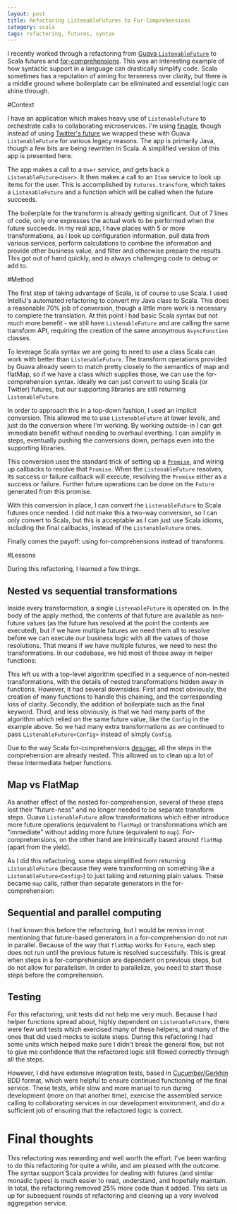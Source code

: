 ```yaml
---
layout: post
title: Refactoring ListenableFutures to For-Comprehensions
category: scala
tags: refactoring, futures, syntax
---
```

I recently worked through a refactoring from [Guava ```ListenableFuture```](https://github.com/google/guava/wiki/ListenableFutureExplained) to Scala futures and [for-comprehensions](http://docs.scala-lang.org/tutorials/tour/sequence-comprehensions.html). This was an interesting example of how syntactic support in a language can drastically simplify code. Scala sometimes has a reputation of aiming for terseness over clarity, but there is a middle ground where boilerplate can be eliminated and essential logic can shine through.

#Context

I have an application which makes heavy use of ```ListenableFuture``` to orchestrate calls to collaborating microservices. I'm using [finagle](http://twitter.github.io/finagle/), though instead of using [Twitter's future](https://twitter.github.io/util/docs/#com.twitter.util.Future) we wrapped these with Guava ```ListenableFuture``` for various legacy reasons. The app is primarily Java, though a few bits are being rewritten in Scala. A simplified version of this app is presented here.

The app makes a call to a ```User``` service, and gets back a ```ListenableFuture<User>```. It then makes a call to an ```Item``` service to look up items for the user. This is accomplished by ```Futures.transform```, which takes a ```ListenableFuture``` and a function which will be called when the future succeeds.

<script src="https://gist.github.com/chrisphelps/2143a32b1bfbeb842143.js"></script>

The boilerplate for the transform is already getting significant. Out of 7 lines of code, only one expresses the actual work to be performed when the future succeeds. In my real app, I have places with 5 or more transformations, as I look up configuration information, pull data from various services, perform calculations to combine the information and provide other business value, and filter and otherwise prepare the results. This got out of hand quickly, and is always challenging code to debug or add to.

#Method

The first step of taking advantage of Scala, is of course to use Scala. I used IntelliJ's automated refactoring to convert my Java class to Scala. This does a reasonable 70% job of conversion, though a little more work is necessary to complete the translation. At this point I had basic Scala syntax but not much more benefit - we still have ```ListenableFuture``` and are calling the same transform API, requiring the creation of the same anonymous ```AsyncFunction``` classes.

To leverage Scala syntax we are going to need to use a class Scala can work with better than ```ListenableFuture```. The transform operations provided by Guava already seem to match pretty closely to the semantics of map and flatMap, so if we have a class which supplies those, we can use the for-comprehension syntax. Ideally we can just convert to using Scala (or Twitter) futures, but our supporting libraries are still returning ```ListenableFuture```.

In order to approach this in a top-down fashion, I used an implicit conversion. This allowed me to use ```ListenableFuture``` at lower levels, and just do the conversion where I'm working. By working outside-in I can get immediate benefit without needing to overhaul everthing. I can simplify in steps, eventually pushing the conversions down, perhaps even into the supporting libraries.

<script src="https://gist.github.com/chrisphelps/43fb1b2bd5d958728167.js"></script>

This conversion uses the standard trick of setting up a [```Promise```](http://docs.scala-lang.org/overviews/core/futures.html#promises), and wiring up callbacks to resolve that ```Promise```. When the ```ListenableFuture``` resolves, its success or failure callback will execute, resolving the ```Promise``` either as a success or failure. Further future operations can be done on the ```Future``` generated from this promise.

With this conversion in place, I can convert the ```ListenableFuture``` to Scala futures once needed. I did not make this a two-way conversion, so I can only convert to Scala, but this is acceptable as I can just use Scala idioms, including the final callbacks, instead of the ```ListenableFuture``` ones.

Finally comes the payoff: using for-comprehensions instead of transforms.

<script src="https://gist.github.com/chrisphelps/fa589d047ec550f13363.js"></script>

#Lessons

During this refactoring, I learned a few things.

## Nested vs sequential transformations

Inside every transformation, a single ```ListenableFuture``` is operated on. In the body of the apply method, the contents of that future are available as non-future values (as the future has resolved at the point the contents are executed), but if we have multiple futures we need them all to resolve before we can execute our business logic with all the values of those resolutions. That means if we have multiple futures, we need to nest the transformations. In our codebase, we hid most of those away in helper functions:

<script src="https://gist.github.com/chrisphelps/c7051ceddea09b0f45b0.js"></script>

This left us with a top-level algorithm specified in a sequence of non-nested transformations, with the details of nested transformations hidden away in functions. However, it had several downsides. First and most obviously, the creation of many functions to handle this chaining, and the corresponding loss of clarity. Secondly, the addition of boilerplate such as the final keyword. Third, and less obviously, is that we had many parts of the algorithm which relied on the same future value, like the ```Config``` in the example above. So we had many extra transformations as we continued to pass ```ListenableFuture<Config>``` instead of simply ```Config```.

Due to the way Scala for-comprehensions [desugar](https://gist.github.com/loicdescotte/4044169), all the steps in the comprehension are already nested. This allowed us to clean up a lot of these intermediate helper functions.

## Map vs FlatMap

As another effect of the nested for-comprehension, several of these steps lost their "future-ness" and no longer needed to be separate transform steps. Guava ```ListenableFuture``` allow transformations which either introduce more future operations (equivalent to ```flatMap```) or transformations which are "immediate" without adding more future (equivalent to ```map```). For-comprehensions, on the other hand are intrinsically based around ```flatMap``` (apart from the yield). 

As I did this refactoring, some steps simplified from returning ```ListenableFuture``` (because they were transforming on something like a ```ListenableFuture<Config>```) to just taking and returning plain values. These became ```map``` calls, rather than separate generators in the for-comprehension:

<script src="https://gist.github.com/chrisphelps/98ecd5fe4fc6887d07e2.js"></script>

## Sequential and parallel computing

I had known this before the refactoring, but I would be remiss in not mentioning that future-based generators in a for-comprehension do not run in parallel. Because of the way that ```flatMap``` works for ```Future```, each step does not run until the previous future is resolved successfully. This is great when steps in a for-comprehension are dependent on previous steps, but do not allow for parallelism. In order to parallelize, you need to start those steps before the comprehension.

## Testing

For this refactoring, unit tests did not help me very much. Because I had helper functions spread about, highly dependent on ```ListenableFuture```, there were few unit tests which exercised many of these helpers, and many of the ones that did used mocks to isolate steps. During this refactoring I had some units which helped make sure I didn't break the general flow, but not to give me confidence that the refactored logic still flowed correctly through all the steps.

However, I did have extensive integration tests, based in [Cucumber/Gerkhin](https://cucumber.io/) BDD format, which were helpful to ensure continued functioning of the final service. These tests, while slow and more manual to run during development (more on that another time), exercise the assembled service calling to collaborating services in our development environment, and do a sufficient job of ensuring that the refactored logic is correct.

# Final thoughts

This refactoring was rewarding and well worth the effort. I've been wanting to do this refactoring for quite a while, and am pleased with the outcome. The syntax support Scala provides for dealing with futures (and similar monadic types) is much easier to read, understand, and hopefully maintain. In total, the refactoring removed 25% more code than it added. This sets us up for subsequent rounds of refactoring and cleaning up a very involved aggregation service.




